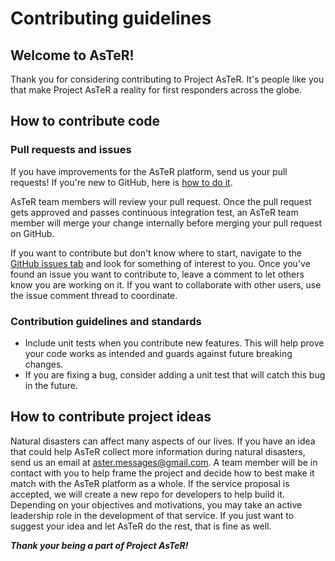 # Contributing guidelines

## Welcome to AsTeR!

Thank you for considering contributing to Project AsTeR. It's people like you that make Project AsTeR a reality for first responders across the globe.

## How to contribute code

### Pull requests and issues
If you have improvements for the AsTeR platform, send us your pull requests! If you're new to GitHub, here is [how to do it](https://help.github.com/en/github/collaborating-with-issues-and-pull-requests/about-pull-requests).

AsTeR team members will review your pull request. Once the pull request gets approved and passes continuous integration test, an AsTeR team member will merge your change internally before merging your pull request on GitHub.

If you want to contribute but don't know where to start, navigate to the [GitHub issues tab](https://github.com/Project-AsTeR/aster/issues) and look for something of interest to you. Once you've found an issue you want to contribute to, leave a comment to let others know you are working on it. If you want to collaborate with other users, use the issue comment thread to coordinate.

### Contribution guidelines and standards

*  Include unit tests when you contribute new features. This will help prove your code works as intended and guards against future breaking    changes.
*  If you are fixing a bug, consider adding a unit test that will catch this bug in the future.

## How to contribute project ideas

Natural disasters can affect many aspects of our lives. If you have an idea that could help AsTeR collect more information during natural disasters, send us an email at aster.messages@gmail.com. A team member will be in contact with you to help frame the project and decide how to best make it match with the AsTeR platform as a whole. If the service proposal is accepted, we will create a new repo for developers to help build it. Depending on your objectives and motivations, you may take an active leadership role in the development of that service. If you just want to suggest your idea and let AsTeR do the rest, that is fine as well.


__*Thank your being a part of Project AsTeR!*__
